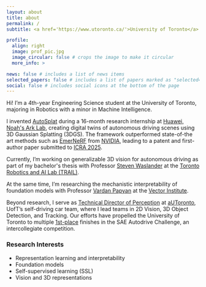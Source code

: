 ```yaml
---
layout: about
title: about
permalink: /
subtitle: <a href='https://www.utoronto.ca/'>University of Toronto</a>

profile:
  align: right
  image: prof_pic.jpg
  image_circular: false # crops the image to make it circular
  more_info: >

news: false # includes a list of news items
selected_papers: false # includes a list of papers marked as "selected={true}"
social: false # includes social icons at the bottom of the page
---
```


Hi! I’m a 4th-year Engineering Science student at the University of Toronto, majoring in Robotics with a minor in Machine Intelligence.

I invented [AutoSplat](https://autosplat.github.io/) during a 16-month research internship at [Huawei, Noah's Ark Lab](http://dev3.noahlab.com.hk/), creating digital twins of autonomous driving scenes using 3D Gaussian Splatting (3DGS). The framework outperformed state-of-the art methods such as [EmerNeRF](https://emernerf.github.io/) from [NVIDIA](https://research.nvidia.com/labs/toronto-ai/), leading to a patent and first-author paper submitted to [ICRA 2025](https://2025.ieee-icra.org/).

Currently, I’m working on generalizable 3D vision for autonomous driving as part of my bachelor's thesis with Professor [Steven Waslander](https://www.trailab.utias.utoronto.ca/steven-waslander) at the [Toronto Robotics and AI Lab (TRAIL)](https://www.trailab.utias.utoronto.ca/).

At the same time, I’m researching the mechanistic interpretability of foundation models with Professor [Vardan Papyan](https://sites.google.com/view/vardan-papyan/home) at the [Vector Institute](https://vectorinstitute.ai/). 

Beyond research, I serve as [Technical Director of Perception](https://www.autodrive.utoronto.ca/our-team) at [aUToronto](https://www.autodrive.utoronto.ca/), UofT’s self-driving car team, where I lead teams in 2D Vision, 3D Object Detection, and Tracking. Our efforts have propelled the University of Toronto to multiple [1st-place](https://www.utoronto.ca/news/u-t-team-takes-top-spot-self-driving-car-challenge-6th-time-7-years#:~:text=Latest%20news-,U%20of%20T%20team%20takes%20top%20spot%20in%20self%2Ddriving,6th%20time%20in%207%20years&text=A%20team%20from%20the%20University,American%20self%2Ddriving%20car%20competition.) finishes in the SAE Autodrive Challenge, an intercollegiate competition.

### Research Interests
- Representation learning and interpretability
- Foundation models
- Self-supervised learning (SSL)
- Vision and 3D representations